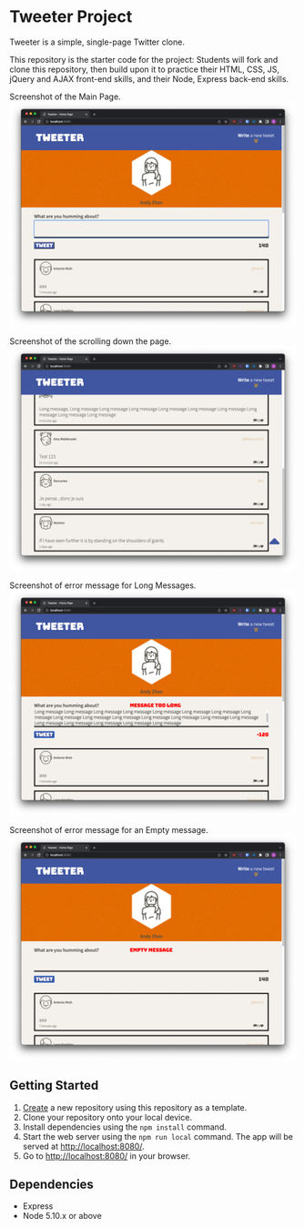 # Tweeter Project

Tweeter is a simple, single-page Twitter clone.

This repository is the starter code for the project: Students will fork and clone this repository, then build upon it to practice their HTML, CSS, JS, jQuery and AJAX front-end skills, and their Node, Express back-end skills.


Screenshot of the Main Page.
!["main-page"](https://github.com/azhen44/tweeter/blob/master/docs/Main-Page.png?raw=true)

Screenshot of the scrolling down the page.
!["scrolled-down"](https://github.com/azhen44/tweeter/blob/master/docs/Scrolled-Down.png?raw=true)

Screenshot of error message for Long Messages.
!["long-message"](https://github.com/azhen44/tweeter/blob/master/docs/Message-too-long.png?raw=true)

Screenshot of error message for an Empty message.
!["empty-message"](https://github.com/azhen44/tweeter/blob/master/docs/Empty-message.png?raw=true)


## Getting Started

1. [Create](https://docs.github.com/en/repositories/creating-and-managing-repositories/creating-a-repository-from-a-template) a new repository using this repository as a template.
2. Clone your repository onto your local device.
3. Install dependencies using the `npm install` command.
3. Start the web server using the `npm run local` command. The app will be served at <http://localhost:8080/>.
4. Go to <http://localhost:8080/> in your browser.

## Dependencies

- Express
- Node 5.10.x or above
